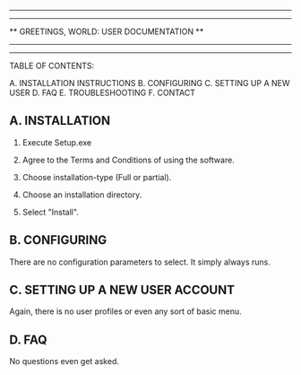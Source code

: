 ********************************************
**                                        **
**  GREETINGS, WORLD: USER DOCUMENTATION  **
**                                        **
********************************************

TABLE OF CONTENTS:

A. INSTALLATION INSTRUCTIONS
B. CONFIGURING
C. SETTING UP A NEW USER
D. FAQ
E. TROUBLESHOOTING
F. CONTACT

A. INSTALLATION
---------------------
1. Execute Setup.exe

2. Agree to the Terms and Conditions of using the software.

3. Choose installation-type (Full or partial).

4. Choose an installation directory.

5. Select "Install".

B. CONFIGURING
-----------------------
There are no configuration parameters to select. It simply always runs.

C. SETTING UP A NEW USER ACCOUNT
---------------------------------
Again, there is no user profiles or even any sort of basic menu.

D. FAQ
-------
No questions even get asked.
